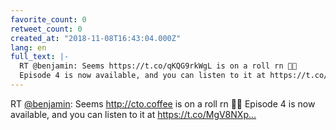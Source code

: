 ```yaml
---
favorite_count: 0
retweet_count: 0
created_at: "2018-11-08T16:43:04.000Z"
lang: en
full_text: |-
  RT @benjamin: Seems https://t.co/qKQG9rkWgL is on a roll rn 💪🤩
  Episode 4 is now available, and you can listen to it at https://t.co/MgV8NXp…
---
```


RT [@benjamin](https://twitter.com/benjamin): Seems <http://cto.coffee> is on a
roll rn 💪🤩 Episode 4 is now available, and you can listen to it at
https://t.co/MgV8NXp…
